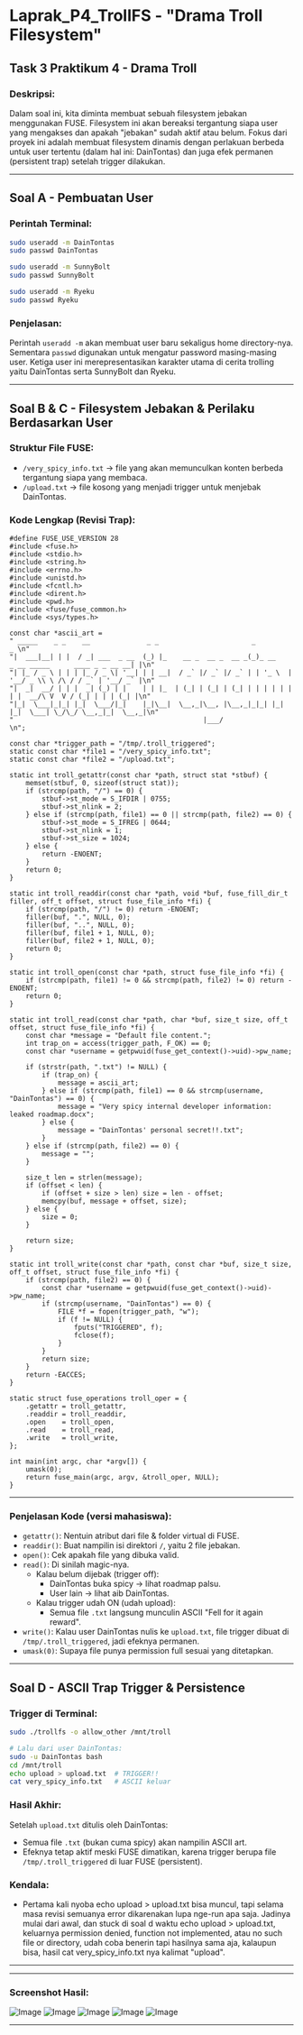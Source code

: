 
# Laprak\_P4\_TrollFS - "Drama Troll Filesystem"

## Task 3 Praktikum 4 - Drama Troll

### **Deskripsi:**

Dalam soal ini, kita diminta membuat sebuah filesystem jebakan menggunakan FUSE. Filesystem ini akan bereaksi tergantung siapa user yang mengakses dan apakah "jebakan" sudah aktif atau belum. Fokus dari proyek ini adalah membuat filesystem dinamis dengan perlakuan berbeda untuk user tertentu (dalam hal ini: DainTontas) dan juga efek permanen (persistent trap) setelah trigger dilakukan.

---

## Soal A - Pembuatan User

### **Perintah Terminal**:

```bash
sudo useradd -m DainTontas
sudo passwd DainTontas

sudo useradd -m SunnyBolt
sudo passwd SunnyBolt

sudo useradd -m Ryeku
sudo passwd Ryeku
```

### **Penjelasan:**

Perintah `useradd -m` akan membuat user baru sekaligus home directory-nya. Sementara `passwd` digunakan untuk mengatur password masing-masing user. Ketiga user ini merepresentasikan karakter utama di cerita trolling yaitu DainTontas serta SunnyBolt dan Ryeku.

---

## Soal B & C - Filesystem Jebakan & Perilaku Berdasarkan User

### **Struktur File FUSE:**

- `/very_spicy_info.txt` → file yang akan memunculkan konten berbeda tergantung siapa yang membaca.
- `/upload.txt` → file kosong yang menjadi trigger untuk menjebak DainTontas.

### **Kode Lengkap (Revisi Trap):**

```
#define FUSE_USE_VERSION 28
#include <fuse.h>
#include <stdio.h>
#include <string.h>
#include <errno.h>
#include <unistd.h>
#include <fcntl.h>
#include <dirent.h>
#include <pwd.h>
#include <fuse/fuse_common.h>
#include <sys/types.h>

const char *ascii_art =
" _____    _ _    __              _ _                       _                                        _ \n"
"|  ___|__| | |  / _| ___  _ __  (_) |_    __ _  __ _  __ _(_)_ __    _ __ _____      ____ _ _ __ __| |\n"
"| |_ / _ \ | | | |_ / _ \| '__| | | __|  / _` |/ _` |/ _` | | '_ \  | '__/ _ \\ \ /\ / / _` | '__/ _` |\n"
"|  _|  __/ | | |  _| (_) | |    | | |_  | (_| | (_| | (_| | | | | | | | |  __/\ V  V / (_| | | | (_| |\n"
"|_|  \___|_|_| |_|  \___/|_|    |_|\__|  \__,_|\__, |\__,_|_|_| |_| |_|  \___| \_/\_/ \__,_|_|  \__,_|\n"
"                                               |___/                                                  \n";

const char *trigger_path = "/tmp/.troll_triggered";
static const char *file1 = "/very_spicy_info.txt";
static const char *file2 = "/upload.txt";

static int troll_getattr(const char *path, struct stat *stbuf) {
    memset(stbuf, 0, sizeof(struct stat));
    if (strcmp(path, "/") == 0) {
        stbuf->st_mode = S_IFDIR | 0755;
        stbuf->st_nlink = 2;
    } else if (strcmp(path, file1) == 0 || strcmp(path, file2) == 0) {
        stbuf->st_mode = S_IFREG | 0644;
        stbuf->st_nlink = 1;
        stbuf->st_size = 1024;
    } else {
        return -ENOENT;
    }
    return 0;
}

static int troll_readdir(const char *path, void *buf, fuse_fill_dir_t filler, off_t offset, struct fuse_file_info *fi) {
    if (strcmp(path, "/") != 0) return -ENOENT;
    filler(buf, ".", NULL, 0);
    filler(buf, "..", NULL, 0);
    filler(buf, file1 + 1, NULL, 0);
    filler(buf, file2 + 1, NULL, 0);
    return 0;
}

static int troll_open(const char *path, struct fuse_file_info *fi) {
    if (strcmp(path, file1) != 0 && strcmp(path, file2) != 0) return -ENOENT;
    return 0;
}

static int troll_read(const char *path, char *buf, size_t size, off_t offset, struct fuse_file_info *fi) {
    const char *message = "Default file content.";
    int trap_on = access(trigger_path, F_OK) == 0;
    const char *username = getpwuid(fuse_get_context()->uid)->pw_name;

    if (strstr(path, ".txt") != NULL) {
        if (trap_on) {
            message = ascii_art;
        } else if (strcmp(path, file1) == 0 && strcmp(username, "DainTontas") == 0) {
            message = "Very spicy internal developer information: leaked roadmap.docx";
        } else {
            message = "DainTontas' personal secret!!.txt";
        }
    } else if (strcmp(path, file2) == 0) {
        message = "";
    }

    size_t len = strlen(message);
    if (offset < len) {
        if (offset + size > len) size = len - offset;
        memcpy(buf, message + offset, size);
    } else {
        size = 0;
    }

    return size;
}

static int troll_write(const char *path, const char *buf, size_t size, off_t offset, struct fuse_file_info *fi) {
    if (strcmp(path, file2) == 0) {
        const char *username = getpwuid(fuse_get_context()->uid)->pw_name;
        if (strcmp(username, "DainTontas") == 0) {
            FILE *f = fopen(trigger_path, "w");
            if (f != NULL) {
                fputs("TRIGGERED", f);
                fclose(f);
            }
        }
        return size;
    }
    return -EACCES;
}

static struct fuse_operations troll_oper = {
    .getattr = troll_getattr,
    .readdir = troll_readdir,
    .open    = troll_open,
    .read    = troll_read,
    .write   = troll_write,
};

int main(int argc, char *argv[]) {
    umask(0);
    return fuse_main(argc, argv, &troll_oper, NULL);
}
```

---

### **Penjelasan Kode (versi mahasiswa):**

- `getattr()`: Nentuin atribut dari file & folder virtual di FUSE.
- `readdir()`: Buat nampilin isi direktori `/`, yaitu 2 file jebakan.
- `open()`: Cek apakah file yang dibuka valid.
- `read()`: Di sinilah magic-nya.
  - Kalau belum dijebak (trigger off):
    - DainTontas buka spicy → lihat roadmap palsu.
    - User lain → lihat aib DainTontas.
  - Kalau trigger udah ON (udah upload):
    - Semua file `.txt` langsung munculin ASCII "Fell for it again reward".
- `write()`: Kalau user DainTontas nulis ke `upload.txt`, file trigger dibuat di `/tmp/.troll_triggered`, jadi efeknya permanen.
- `umask(0)`: Supaya file punya permission full sesuai yang ditetapkan.

---

## Soal D - ASCII Trap Trigger & Persistence

### **Trigger di Terminal:**

```bash
sudo ./trollfs -o allow_other /mnt/troll

# Lalu dari user DainTontas:
sudo -u DainTontas bash
cd /mnt/troll
echo upload > upload.txt  # TRIGGER!!
cat very_spicy_info.txt   # ASCII keluar
```

### **Hasil Akhir:**

Setelah `upload.txt` ditulis oleh DainTontas:

- Semua file `.txt` (bukan cuma spicy) akan nampilin ASCII art.
- Efeknya tetap aktif meski FUSE dimatikan, karena trigger berupa file `/tmp/.troll_triggered` di luar FUSE (persistent).

### **Kendala:**

- Pertama kali nyoba echo upload > upload.txt bisa muncul, tapi selama masa revisi semuanya error dikarenakan lupa nge-run apa saja. Jadinya mulai dari awal, dan stuck di soal d waktu echo upload > upload.txt, keluarnya permission denied, function not implemented, atau no such file or directory, udah coba benerin tapi hasilnya sama aja, kalaupun bisa, hasil cat very_spicy_info.txt nya kalimat "upload".

---

---

### **Screenshot Hasil:**

![Image](https://github.com/user-attachments/assets/a8f0487e-dd00-4c62-a0cc-abe4dd7a4973)
![Image](https://github.com/user-attachments/assets/bc7c7452-a9da-4594-badc-84d58acc6f6d)
![Image](https://github.com/user-attachments/assets/3461b09c-6dc3-42bb-bd35-41b2c784efbe)
![Image](https://github.com/user-attachments/assets/21115d5c-cbec-4e39-a91f-47b4704c9de9)
![Image](https://github.com/user-attachments/assets/d612ee18-784a-436a-a996-dbd8318e968a)

---
